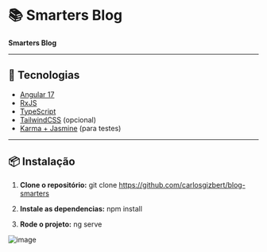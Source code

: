 # 📚 Smarters Blog

**Smarters Blog**

---

## 🚀 Tecnologias

- [Angular 17](https://angular.io/)
- [RxJS](https://rxjs.dev/)
- [TypeScript](https://www.typescriptlang.org/)
- [TailwindCSS](https://tailwindcss.com/) (opcional)
- [Karma + Jasmine](https://karma-runner.github.io/latest/index.html) (para testes)

---

## 📦 Instalação

1. **Clone o repositório:**
git clone https://github.com/carlosgizbert/blog-smarters

2. **Instale as dependencias:**
npm install

3. **Rode o projeto:**
ng serve


![image](https://github.com/user-attachments/assets/448f46ca-5c3c-48cb-8a1b-ab8ee25f43bb)
